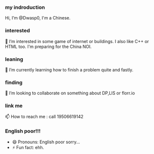### my indroduction
Hi, I’m @Dwasp0, I'm a Chinese.
### interested
👀 I’m interested in some game of internet or buildings. I also like C++ or HTML too. I'm preparing for the China NOI.
### leaning
🌱 I’m currently learning how to finish a problem quite and fastly.
### finding
💞️ I’m looking to collaborate on something about DP,LIS or florr.io
### link me
📫 How to reach me : call 19506619142
### English poor!!!
- 😄 Pronouns: English poor sorry...
- ⚡ Fun fact: ehh.

<!---
Dwasp0/Dwasp0 is a ✨ special ✨ repository because its `README.md` (this file) appears on your GitHub profile.
You can click the Preview link to take a look at your changes.
--->
